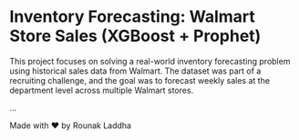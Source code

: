 
# Inventory Forecasting: Walmart Store Sales (XGBoost + Prophet)

This project focuses on solving a real-world inventory forecasting problem using historical sales data from Walmart. The dataset was part of a recruiting challenge, and the goal was to forecast weekly sales at the department level across multiple Walmart stores.

...

Made with ❤️ by Rounak Laddha
